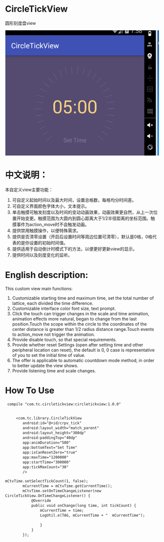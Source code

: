 # CircleTickView
圆形刻度盘view

![view截图](https://github.com/389273716/CircleTickView/blob/master/app/GIF.gif)

# 中文说明：
本自定义view主要功能：

1. 可自定义起始时间以及最大时间，设置总格数，每格均分时间差。
1. 可自定义界面颜色字体大小，文本提示。
1. 单击触摸可触发刻度以及时间的变动动画效果，动画效果更自然，从上一次位置开始变更。触摸范围为大圆内到圆心距离大于1/2半径距离的坐标范围。触摸事件为action_move时不会触发动画。
1. 提供禁用触摸操作，以便特殊需求。
1. 提供是否清零设置（开启后设置时间等周边位置可清零），默认是0格，0格代表的是你设置的初始时间值。
1. 提供适用于自动倒计时模式下的方法，以便更好更新view的显示。
1. 提供时间以及刻度变化的监听。

# English description:
This custom view main functions:


1. Customizable starting time and maximum time, set the total number of lattice, each divided the time difference.
1. Customizable interface color font size, text prompt.
1. Click the touch can trigger changes in the scale and time animation, animation effects more natural, began to change from the last position.Touch the scope within the circle to the coordinates of the center distance is greater than 1/2 radius distance range.Touch events to action_move not trigger the animation.
1. Provide disable touch, so that special requirements.
1. Provide whether reset Settings (open after setting time and other peripheral location can reset), the default is 0, 0 case is representative of you to set the initial time of value.
1. The offer is applicable to automatic countdown mode method, in order to better update the view shows.
1. Provide listening time and scale changes.


# How To Use

```
 compile "com.tc.circletickview:circletickview:1.0.0"
```

```

     <com.tc.library.CircleTickView
        android:id="@+id/crpv_tick"
        android:layout_width="match_parent"
        android:layout_height="300dp"
        android:paddingTop="40dp"
        app:animDuration="500"
        app:bottomText="Set Time"
        app:isCanResetZero="true"
        app:maxTime="1200000"
        app:startTime="300000"
        app:tickMaxCount="30"
        />
```

```
mCtvTime.setSelectTickCount(1, false);
        mCurrentTime = mCtvTime.getCurrentTime();
        mCtvTime.setOnTimeChangeListener(new CircleTickView.OnTimeChangeListener() {
            @Override
            public void onChange(long time, int tickCount) {
                mCurrentTime = time;
                LogUtil.e(TAG, mCurrentTime + "  mCurrentTime");

                }
            }
        });
```
